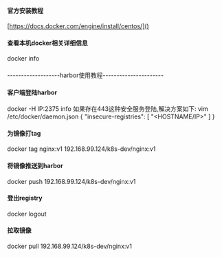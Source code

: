 #### 官方安装教程
[https://docs.docker.com/engine/install/centos/]()

#### 查看本机docker相关详细信息
docker info

#### 













-------------------harbor使用教程----------------------
#### 客户端登陆harbor
docker -H IP:2375 info 
如果存在443这种安全服务登陆,解决方案如下:
vim /etc/docker/daemon.json
{
    "insecure-registries": [
       "<HOSTNAME/IP>"
    ]
}
#### 为镜像打tag
docker tag nginx:v1 192.168.99.124/k8s-dev/nginx:v1
#### 将镜像推送到harbor
docker push 192.168.99.124/k8s-dev/nginx:v1
#### 登出registry
docker logout
#### 拉取镜像
docker pull 192.168.99.124/k8s-dev/nginx:v1




